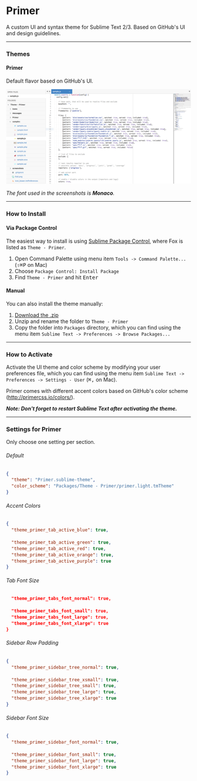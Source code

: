 # Primer

A custom UI and syntax theme for Sublime Text 2/3. Based on GitHub's UI and design guidelines.

***

### Themes

#### Primer

Default flavor based on GitHub's UI.

![image](screenshots/js.jpg)

*The font used in the screenshots is __Monaco__.*

***

### How to Install

#### Via Package Control

The easiest way to install is using [Sublime Package Control](https://sublime.wbond.net), where Fox is listed as `Theme - Primer`.

1. Open Command Palette using menu item `Tools -> Command Palette...` (<kbd>⇧</kbd><kbd>⌘</kbd><kbd>P</kbd> on Mac)
2. Choose `Package Control: Install Package`
3. Find `Theme - Primer` and hit <kbd>Enter</kbd>

#### Manual

You can also install the theme manually:

1. [Download the .zip](https://github.com/karelvuong/st-primer/archive/master.zip)
2. Unzip and rename the folder to `Theme - Primer`
3. Copy the folder into `Packages` directory, which you can find using the menu item `Sublime Text -> Preferences -> Browse Packages...`

***

### How to Activate

Activate the UI theme and color scheme by modifying your user preferences file, which you can find using the menu item `Sublime Text -> Preferences -> Settings - User` (<kbd>⌘</kbd><kbd>,</kbd> on Mac).

Primer comes with different accent colors based on GitHub's color scheme (http://primercss.io/colors/).

***Note: Don't forget to restart Sublime Text after activating the theme.***

***

### Settings for Primer

Only choose one setting per section.

###### Default

```json
{
  "theme": "Primer.sublime-theme",
  "color_scheme": "Packages/Theme - Primer/primer.light.tmTheme"
}
```

###### Accent Colors

```json
{
  "theme_primer_tab_active_blue": true,
  
  "theme_primer_tab_active_green": true,
  "theme_primer_tab_active_red": true,
  "theme_primer_tab_active_orange": true,
  "theme_primer_tab_active_purple": true
}
```

###### Tab Font Size

```json
  "theme_primer_tabs_font_normal": true,
  
  "theme_primer_tabs_font_small": true,
  "theme_primer_tabs_font_large": true,
  "theme_primer_tabs_font_xlarge": true
}
```

###### Sidebar Row Padding

```json
{
  "theme_primer_sidebar_tree_normal": true,
  
  "theme_primer_sidebar_tree_xsmall": true,
  "theme_primer_sidebar_tree_small": true,      
  "theme_primer_sidebar_tree_large": true,
  "theme_primer_sidebar_tree_xlarge": true
}
```

###### Sidebar Font Size
```json
{
  "theme_primer_sidebar_font_normal": true,
  
  "theme_primer_sidebar_font_small": true,      
  "theme_primer_sidebar_font_large": true,
  "theme_primer_sidebar_font_xlarge": true
}
```
